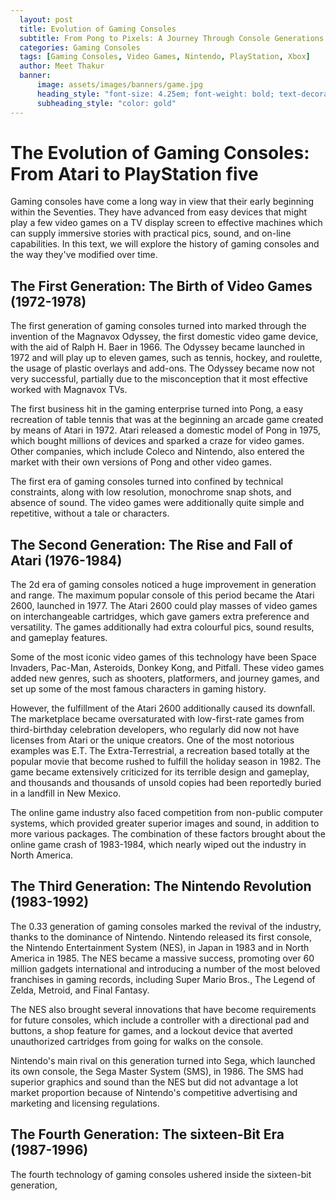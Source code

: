 ```yaml
---
  layout: post
  title: Evolution of Gaming Consoles
  subtitle: From Pong to Pixels: A Journey Through Console Generations
  categories: Gaming Consoles
  tags: [Gaming Consoles, Video Games, Nintendo, PlayStation, Xbox]
  author: Meet Thakur
  banner:
      image: assets/images/banners/game.jpg
      heading_style: "font-size: 4.25em; font-weight: bold; text-decoration: underline"
      subheading_style: "color: gold"
---
```


# The Evolution of Gaming Consoles: From Atari to PlayStation five
Gaming consoles have come a long way in view that their early beginning within the Seventies. They have advanced from easy devices that might play a few video games on a TV display screen to effective machines which can supply immersive stories with practical pics, sound, and on-line capabilities. In this text, we will explore the history of gaming consoles and the way they've modified over time.

## The First Generation: The Birth of Video Games (1972-1978)
The first generation of gaming consoles turned into marked through the invention of the Magnavox Odyssey, the first domestic video game device, with the aid of Ralph H. Baer in 1966. The Odyssey became launched in 1972 and will play up to eleven games, such as tennis, hockey, and roulette, the usage of plastic overlays and add-ons. The Odyssey became now not very successful, partially due to the misconception that it most effective worked with Magnavox TVs.

The first business hit in the gaming enterprise turned into Pong, a easy recreation of table tennis that was at the beginning an arcade game created by means of Atari in 1972. Atari released a domestic model of Pong in 1975, which bought millions of devices and sparked a craze for video games. Other companies, which include Coleco and Nintendo, also entered the market with their own versions of Pong and other video games.

The first era of gaming consoles turned into confined by technical constraints, along with low resolution, monochrome snap shots, and absence of sound. The video games were additionally quite simple and repetitive, without a tale or characters.

## The Second Generation: The Rise and Fall of Atari (1976-1984)
The 2d era of gaming consoles noticed a huge improvement in generation and range. The maximum popular console of this period became the Atari 2600, launched in 1977. The Atari 2600 could play masses of video games on interchangeable cartridges, which gave gamers extra preference and versatility. The games additionally had extra colourful pics, sound results, and gameplay features.

Some of the most iconic video games of this technology have been Space Invaders, Pac-Man, Asteroids, Donkey Kong, and Pitfall. These video games added new genres, such as shooters, platformers, and journey games, and set up some of the most famous characters in gaming history.

However, the fulfillment of the Atari 2600 additionally caused its downfall. The marketplace became oversaturated with low-first-rate games from third-birthday celebration developers, who regularly did now not have licenses from Atari or the unique creators. One of the most notorious examples was E.T. The Extra-Terrestrial, a recreation based totally at the popular movie that become rushed to fulfill the holiday season in 1982. The game became extensively criticized for its terrible design and gameplay, and thousands and thousands of unsold copies had been reportedly buried in a landfill in New Mexico.

The online game industry also faced competition from non-public computer systems, which provided greater superior images and sound, in addition to more various packages. The combination of these factors brought about the online game crash of 1983-1984, which nearly wiped out the industry in North America.

## The Third Generation: The Nintendo Revolution (1983-1992)
The 0.33 generation of gaming consoles marked the revival of the industry, thanks to the dominance of Nintendo. Nintendo released its first console, the Nintendo Entertainment System (NES), in Japan in 1983 and in North America in 1985. The NES became a massive success, promoting over 60 million gadgets international and introducing a number of the most beloved franchises in gaming records, including Super Mario Bros., The Legend of Zelda, Metroid, and Final Fantasy.

The NES also brought several innovations that have become requirements for future consoles, which include a controller with a directional pad and buttons, a shop feature for games, and a lockout device that averted unauthorized cartridges from going for walks on the console.

Nintendo's main rival on this generation turned into Sega, which launched its own console, the Sega Master System (SMS), in 1986. The SMS had superior graphics and sound than the NES but did not advantage a lot market proportion because of Nintendo's competitive advertising and marketing and licensing regulations.

## The Fourth Generation: The sixteen-Bit Era (1987-1996)
The fourth technology of gaming consoles ushered inside the sixteen-bit generation,